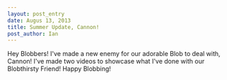 ```yaml
---
layout: post_entry
date: Augus 13, 2013
title: Summer Update, Cannon!
post_author: Ian
---
```

Hey Blobbers! I've made a new enemy for our adorable Blob to deal with, Cannon! I've made two videos to showcase what I've done with our Blobthirsty Friend! Happy Blobbing!

<object width="640" height="360"><param name="movie" value="//www.youtube.com/v/s0qzHibsdns?hl=en_US&amp;version=3&amp;rel=0"></param><param name="allowFullScreen" value="true"></param><param name="allowscriptaccess" value="always"></param><embed src="//www.youtube.com/v/s0qzHibsdns?hl=en_US&amp;version=3&amp;rel=0" type="application/x-shockwave-flash" width="640" height="360" allowscriptaccess="always" allowfullscreen="true"></embed></object>

<object width="640" height="360"><param name="movie" value="//www.youtube.com/v/fkZAeYaX1DI?version=3&amp;hl=en_US&amp;rel=0"></param><param name="allowFullScreen" value="true"></param><param name="allowscriptaccess" value="always"></param><embed src="//www.youtube.com/v/fkZAeYaX1DI?version=3&amp;hl=en_US&amp;rel=0" type="application/x-shockwave-flash" width="640" height="360" allowscriptaccess="always" allowfullscreen="true"></embed></object>
